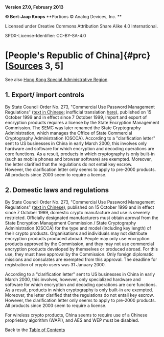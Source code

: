 **Version 27.0, February 2013**

**© Bert-Jaap Koops**
**Portions © Analog Devices, Inc. **  

Licensed under Creative Commons Attribution Share Alike 4.0 International.

SPDX-License-Identifier: CC-BY-SA-4.0

# [People\'s Republic of China]{#prc} \[[Sources](cls-srce.htm) 3, 5\]

See also [Hong Kong Special Administrative Region](#hk).

## 1. Export/ import controls  
By State Council Order No. 273, \"Commercial Use Password Management
Regulations\" ([text in
Chinese](http://www.oscca.gov.cn/News/200512/News_1053.htm); inofficial
translation [here](ChinaSEMC1999.pdf)), published on 15 October 1999 and
in effect since 7 October 1999, import and export of encryption products
requires a license by the State Encryption Management Commission. The
SEMC was later renamed the State Cryptography Administration, which
manages the Office of State Commercial Cryptography Administration
(OSCCA). According to a \"clarification letter\" sent to US businesses
in China in early March 2000, this involves only hardware and software
for which encryption and decoding operations are core functions. As a
result, products in which cryptography is only built-in (such as mobile
phones and browser software) are exempted. Moreover, the letter
clarified that the regulations do not entail key escrow.\
However, the clarification letter only seems to apply to pre-2000
products. All products since 2000 seem to require a license.

## 2. Domestic laws and regulations  
By State Council Order No. 273, \"Commercial Use Password Management
Regulations\" ([text in
Chinese](http://www.oscca.gov.cn/News/200512/News_1053.htm)), published
on 15 October 1999 and in effect since 7 October 1999, domestic crypto
manufacture and use is severely restricted. Officially designated
manufacturers must obtain aproval from the State Encryption Management
Commission / State Cryptography Administration (OSCCA) for the type and
model (including key length) of their crypto products. Organisations and
individuals may not distribute encryption products produced abroad.
People may only use encryption products approved by the Commission, and
they may not use commercial encryption products developed by themselves
or produced abroad. For this use, they must have approval by the
Commission. Only foreign diplomatic missions and consulates are exempted
from this approval. The deadline for registration of crypto users was 31
January 2000.

According to a \"clarification letter\" sent to US businesses in China
in early March 2000, this involves, however, only specialized hardware
and software for which encryption and decoding operations are core
functions. As a result, products in which cryptography is only built-in
are exempted. Moreover, the letter clarified that the regulations do not
entail key escrow.\
However, the clarification letter only seems to apply to pre-2000
products. All products since 2000 seem to require a license.

For wireless crypto products, China seems to require use of a Chinese
proprietary algorithm (WAPI), and AES and WEP must be disabled.

Back to the [Table of Contents](index.md)
